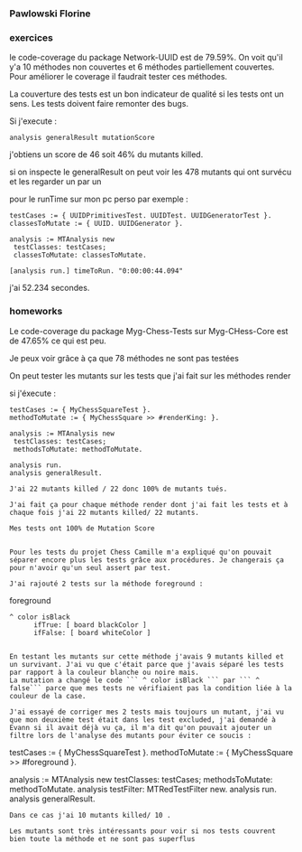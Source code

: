 ### Pawlowski Florine 

### exercices 

le code-coverage du package Network-UUID est de 79.59%. 
On voit qu'il y'a 10 méthodes non couvertes et 6 méthodes partiellement couvertes. 
Pour améliorer le coverage il faudrait tester ces méthodes. 

La couverture des tests est un bon indicateur de qualité si les tests ont un sens. Les tests doivent faire remonter des bugs.

Si j'execute : 

```
analysis generalResult mutationScore
```

j'obtiens un score de 46 soit 46% du mutants killed. 

si on inspecte le generalResult on peut voir les 478 mutants qui ont survécu et les regarder un par un 

pour le runTime sur mon pc perso par exemple : 

```
testCases := { UUIDPrimitivesTest. UUIDTest. UUIDGeneratorTest }.
classesToMutate := { UUID. UUIDGenerator }.

analysis := MTAnalysis new
 testClasses: testCases;
 classesToMutate: classesToMutate.

[analysis run.] timeToRun. "0:00:00:44.094"
```

j'ai 52.234 secondes. 

### homeworks 

Le code-coverage du package Myg-Chess-Tests sur Myg-CHess-Core est de 47.65% ce qui est peu. 

Je peux voir grâce à ça que 78 méthodes ne sont pas testées 

On peut tester les mutants sur les tests que j'ai fait sur les méthodes render 

si j'éxecute :

``` 
testCases := { MyChessSquareTest }. 
methodToMutate := { MyChessSquare >> #renderKing: }.

analysis := MTAnalysis new
 testClasses: testCases;
 methodsToMutate: methodToMutate. 

analysis run. 
analysis generalResult.

J'ai 22 mutants killed / 22 donc 100% de mutants tués. 

J'ai fait ça pour chaque méthode render dont j'ai fait les tests et à chaque fois j'ai 22 mutants killed/ 22 mutants. 

Mes tests ont 100% de Mutation Score


Pour les tests du projet Chess Camille m'a expliqué qu'on pouvait séparer encore plus les tests grâce aux procédures. Je changerais ça pour n'avoir qu'un seul assert par test. 

J'ai rajouté 2 tests sur la méthode foreground : 

```
foreground

	^ color isBlack
		  ifTrue: [ board blackColor ]
		  ifFalse: [ board whiteColor ]
```

En testant les mutants sur cette méthode j'avais 9 mutants killed et un survivant. J'ai vu que c'était parce que j'avais séparé les tests par rapport à la couleur blanche ou noire mais.
La mutation a changé le code ``` ^ color isBlack ``` par ``` ^ false``` parce que mes tests ne vérifiaient pas la condition liée à la couleur de la case.

J'ai essayé de corriger mes 2 tests mais toujours un mutant, j'ai vu que mon deuxième test était dans les test excluded, j'ai demandé à Evann si il avait déjà vu ça, il m'a dit qu'on pouvait ajouter un filtre lors de l'analyse des mutants pour éviter ce soucis : 
```
testCases :=  { MyChessSquareTest }.
methodToMutate := { MyChessSquare >> #foreground }.

analysis := MTAnalysis new
    testClasses: testCases;
    methodsToMutate: methodToMutate.
    analysis testFilter: MTRedTestFilter new.
analysis run.
analysis generalResult.
```
Dans ce cas j'ai 10 mutants killed/ 10 .

Les mutants sont très intéressants pour voir si nos tests couvrent bien toute la méthode et ne sont pas superflus 
